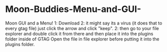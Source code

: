 # Moon-Buddies-Menu-and-GUI-

Moon GUI and a Menu! 
1: Download 
2: it might say its a virus (it does that to every gtag file) just click the arrow and click "keep". 
2: then go to your file explorer and double click it from there and then place it into the plugins folder inside of GTAG Open the file in file explorer before putting it into the plugins folder.
